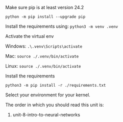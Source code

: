 Make sure pip is at least version 24.2

`python -m pip install --upgrade pip`


Install the requirements using:
`python3 -m venv .venv`

Activate the virtual env

Windows: `.\.venv\Scripts\activate`

Mac: `source ./.venv/bin/activate`

Linux: `source ./.venv/bin/activate`

Install the requirements

`python3 -m pip install -r ./requirements.txt`

Select your environment for your kernel.


The order in which you should read this unit is:
1. unit-8-intro-to-neural-networks